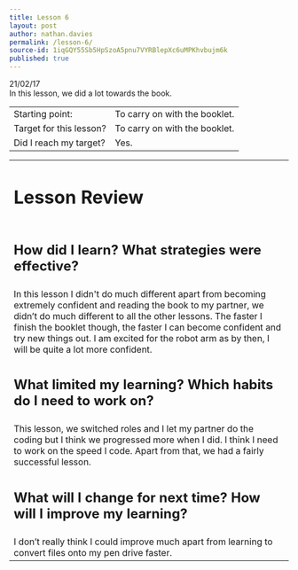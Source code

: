 ```yaml
---
title: Lesson 6
layout: post
author: nathan.davies
permalink: /lesson-6/
source-id: 1iqGQY55Sb5HpSzoA5pnu7VYRBlepXc6uMPKhvbujm6k
published: true
---
```


21/02/17<br/>
In this lesson, we did a lot towards the book.

<table>
  <tr>
    <td>Starting point:</td>
    <td>To carry on with the booklet.</td>
  </tr>
  <tr>
    <td>Target for this lesson?</td>
    <td>To carry on with the booklet.</td>
  </tr>
  <tr>
  <td>Did I reach my target?</td>
    <td> Yes.</td>
  </tr>
</table>


<table>
  <tr>
  <td><h1>Lesson Review</h1></td>
  </tr>
  <tr>
  <td><h2>How did I learn? What strategies were effective?</h2></td>
  </tr>
  <tr>
    <td>In this lesson I didn't do much different apart from becoming extremely confident and reading the book to my partner, we didn’t do much different to all the other lessons. The faster I finish the booklet though, the faster I can become confident and try new things out. I am excited for the robot arm as by then, I will be quite a lot more confident.</td>
  </tr>
  <tr>
  <td><h2>What limited my learning? Which habits do I need to work on?</h2></td>
  </tr>
  <tr>
    <td>This lesson, we switched roles and I let my partner do the coding but I think we progressed more when I did. I think I need to work on the speed I code. Apart from that, we had a fairly successful lesson.</td>
  </tr>
  <tr>
  <td><h2>What will I change for next time? How will I improve my learning?</h2></td>
  </tr>
  <tr>
    <td>I don’t really think I could improve much apart from learning to convert files onto my pen drive faster.</td>
  </tr>
</table>


